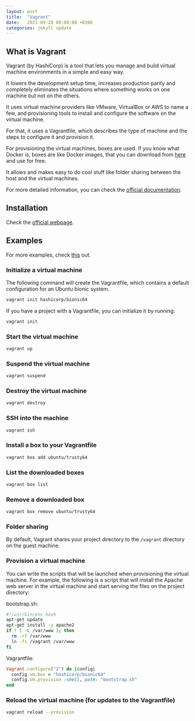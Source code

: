 ```yaml
---
layout: post
title:  "Vagrant"
date:   2021-09-28 00:00:00 +0200
categories: jekyll update
---
```


## What is Vagrant

Vagrant (by HashiCorp) is a tool that lets you manage and build virtual machine environments in a simple and easy way.

It lowers the development setup time, increases production parity and completely eliminates the situations where something works on one machine but not on the others.

It uses virtual machine providers like VMware, VirtualBox or AWS to name a few, and provisioning tools to install and configure the software on the virtual machine.

For that, it uses a Vagrantfile, which describes the type of machine and the steps to configure it and provision it.

For provisioning the virtual machines, boxes are used. If you know what Docker is, boxes are like Docker images, that you can download from [here](https://app.vagrantup.com/boxes/search) and use for free.

It allows and makes easy to do cool stuff like folder sharing between the host and the virtual machines.

For more detailed information, you can check the [official documentation](https://www.vagrantup.com/docs).

## Installation

Check the [official webpage](https://www.vagrantup.com/downloads).

## Examples

For more examples, check [this](https://learn.hashicorp.com/tutorials/vagrant/getting-started-index?in=vagrant/getting-started) out.

### Initialize a virtual machine

The following command will create the Vagrantfile, which contains a default configuration for an Ubuntu bionic system.
```bash
vagrant init hashicorp/bionic64
```

If you have a project with a Vagrantfile, you can initialize it by running:
```bash
vagrant init
```

### Start the virtual machine

```bash
vagrant up
```

### Suspend the virtual machine

```bash
vagrant suspend
```

### Destroy the virtual machine

```bash
vagrant destroy
```

### SSH into the machine

```bash
vagrant ssh
```

### Install a box to your Vagrantfile

```bash
vagrant box add ubuntu/trusty64
```

### List the downloaded boxes

```bash
vagrant box list
```

### Remove a downloaded box

```bash
vagrant box remove ubuntu/trusty64
```

### Folder sharing

By default, Vagrant shares your project directory to the `/vagrant` directory on the guest machine.

### Provision a virtual machine

You can write the scripts that will be launched when provisioning the virtual machine. For example, the following is a script that will install the Apache web server in the virtual machine and start serving the files on the project directory:

bootstrap.sh:
```bash
#!/usr/bin/env bash
apt-get update
apt-get install -y apache2
if ! [ -L /var/www ]; then
  rm -rf /var/www
  ln -fs /vagrant /var/www
fi
```

Vagrantfile:
```ruby
Vagrant.configure("2") do |config|
  config.vm.box = "hashicorp/bionic64"
  config.vm.provision :shell, path: "bootstrap.sh"
end
```

### Reload the virtual machine (for updates to the Vagrantfile)

```bash
vagrant reload --provision
```